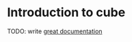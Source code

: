 # Introduction to cube

TODO: write [great documentation](http://jacobian.org/writing/great-documentation/what-to-write/)
